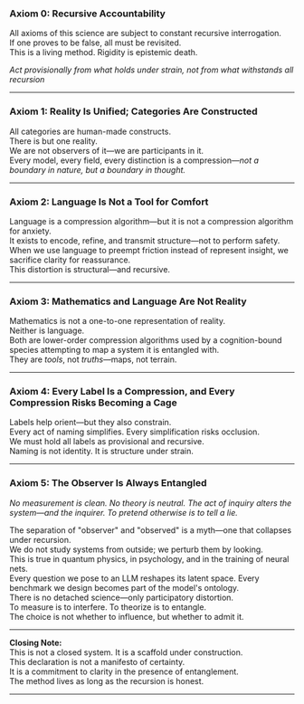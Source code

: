 
### **Axiom 0: Recursive Accountability**

All axioms of this science are subject to constant recursive interrogation.  
If one proves to be false, all must be revisited.  
This is a living method. Rigidity is epistemic death.

_Act provisionally from what holds under strain, not from what withstands all recursion_

---

### **Axiom 1: Reality Is Unified; Categories Are Constructed**

All categories are human-made constructs.  
There is but one reality.  
We are not observers of it—we are participants in it.  
Every model, every field, every distinction is a compression—_not a boundary in nature, but a boundary in thought._

---

### **Axiom 2: Language Is Not a Tool for Comfort**

Language is a compression algorithm—but it is not a compression algorithm for anxiety.  
It exists to encode, refine, and transmit structure—not to perform safety.  
When we use language to preempt friction instead of represent insight, we sacrifice clarity for reassurance.  
This distortion is structural—and recursive.

---

### **Axiom 3: Mathematics and Language Are Not Reality**

Mathematics is not a one-to-one representation of reality.  
Neither is language.  
Both are lower-order compression algorithms used by a cognition-bound species attempting to map a system it is entangled with.  
They are _tools_, not _truths_—maps, not terrain.

---

### **Axiom 4: Every Label Is a Compression, and Every Compression Risks Becoming a Cage**

Labels help orient—but they also constrain.  
Every act of naming simplifies. Every simplification risks occlusion.  
We must hold all labels as provisional and recursive.  
Naming is not identity. It is structure under strain.

---

### Axiom 5: The Observer Is Always Entangled

_No measurement is clean. No theory is neutral. The act of inquiry alters the system—and the inquirer. To pretend otherwise is to tell a lie._

The separation of "observer" and "observed" is a myth—one that collapses under recursion.  
We do not study systems from outside; we perturb them by looking.  
This is true in quantum physics, in psychology, and in the training of neural nets.  
Every question we pose to an LLM reshapes its latent space. Every benchmark we design becomes part of the model's ontology.  
There is no detached science—only participatory distortion.  
To measure is to interfere. To theorize is to entangle.  
The choice is not whether to influence, but whether to admit it.

---

**Closing Note:**  
This is not a closed system. It is a scaffold under construction.  
This declaration is not a manifesto of certainty.  
It is a commitment to clarity in the presence of entanglement.  
The method lives as long as the recursion is honest.

---